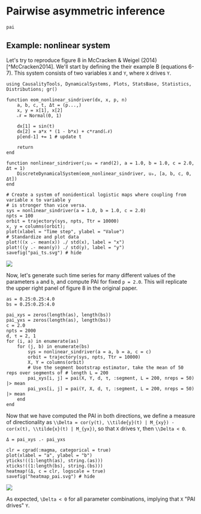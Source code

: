 # Pairwise asymmetric inference

```@docs
pai
```

## Example: nonlinear system

Let's try to reproduce figure 8 in McCracken & Weigel (2014)[^McCracken2014]. We'll start by defining the their example B (equations 6-7). This system consists of two
variables ``X`` and ``Y``, where ``X`` drives ``Y``.

```@example pai
using CausalityTools, DynamicalSystems, Plots, StatsBase, Statistics, Distributions; gr()

function eom_nonlinear_sindriver(dx, x, p, n)
    a, b, c, t, Δt = (p...,)
    x, y = x[1], x[2]
    𝒩 = Normal(0, 1)
    
    dx[1] = sin(t)
    dx[2] = a*x * (1 - b*x) + c*rand(𝒩)
    p[end-1] += 1 # update t

    return
end

function nonlinear_sindriver(;u₀ = rand(2), a = 1.0, b = 1.0, c = 2.0, Δt = 1)
    DiscreteDynamicalSystem(eom_nonlinear_sindriver, u₀, [a, b, c, 0, Δt])
end

# Create a system of nonidentical logistic maps where coupling from variable x to variable y
# is stronger than vice versa.
sys = nonlinear_sindriver(a = 1.0, b = 1.0, c = 2.0)
npts = 100
orbit = trajectory(sys, npts, Ttr = 10000)
x, y = columns(orbit);
plot(xlabel = "Time step", ylabel = "Value")
# Standardize and plot data
plot!((x .- mean(x)) ./ std(x), label = "x")
plot!((y .- mean(y)) ./ std(y), label = "y")
savefig("pai_ts.svg") # hide
```

![](pai_ts.svg)

Now, let's generate such time series for many different values of the parameters `a` and `b`, and compute PAI for fixed `p = 2.0`. This will replicate the upper right panel of figure 8 in the original paper.

```@example pai
as = 0.25:0.25:4.0
bs = 0.25:0.25:4.0

pai_xys = zeros(length(as), length(bs))
pai_yxs = zeros(length(as), length(bs))
c = 2.0
npts = 2000
d, τ = 2, 1
for (i, a) in enumerate(as)
    for (j, b) in enumerate(bs)
        sys = nonlinear_sindriver(a = a, b = a, c = c)
        orbit = trajectory(sys, npts, Ttr = 10000)
        X, Y = columns(orbit)
        # Use the segment bootstrap estimator, take the mean of 50 reps over segments of # length L = 200
        pai_xys[i, j] = pai(X, Y, d, τ, :segment, L = 200, nreps = 50) |> mean
        pai_yxs[i, j] = pai(Y, X, d, τ, :segment, L = 200, nreps = 50) |> mean
    end
end
```

Now that we have computed the PAI in both directions, we define a measure of directionality as ``\\Delta = cor(y(t), \\tilde{y}(t) | M_{xy}) - cor(x(t), \\tilde{x}(t) | M_{yx})``, so that ``X`` drives ``Y``, then ``\\Delta < 0``.

```@example pai
Δ = pai_xys .- pai_yxs

clr = cgrad(:magma, categorical = true)
plot(xlabel = "a", ylabel = "b")
yticks!((1:length(as), string.(as)))
xticks!((1:length(bs), string.(bs)))
heatmap!(Δ, c = clr, logscale = true)
savefig("heatmap_pai.svg") # hide
```

![](heatmap_pai.svg)

As expected, ``\Delta < 0`` for all parameter combinations, implying that ``X`` "PAI drives" ``Y``.